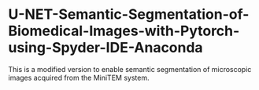 # U-NET-Semantic-Segmentation-of-Biomedical-Images-with-Pytorch-using-Spyder-IDE-Anaconda
This is a modified version to enable semantic segmentation of microscopic images acquired from the MiniTEM system.
